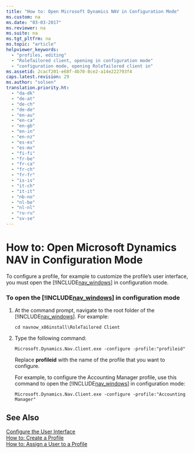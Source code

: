 ```yaml
---
title: "How to: Open Microsoft Dynamics NAV in Configuration Mode"
ms.custom: na
ms.date: "03-03-2017"
ms.reviewer: na
ms.suite: na
ms.tgt_pltfrm: na
ms.topic: "article"
helpviewer_keywords: 
  - "profiles, editing"
  - "RoleTailored client, opening in configuration mode"
  - "configuration mode, opening RoleTailored client in"
ms.assetid: 2cacf201-e68f-4b70-8ce2-a14e222793f4
caps.latest.revision: 29
ms.author: "solsen"
translation.priority.ht: 
  - "da-dk"
  - "de-at"
  - "de-ch"
  - "de-de"
  - "en-au"
  - "en-ca"
  - "en-gb"
  - "en-in"
  - "en-nz"
  - "es-es"
  - "es-mx"
  - "fi-fi"
  - "fr-be"
  - "fr-ca"
  - "fr-ch"
  - "fr-fr"
  - "is-is"
  - "it-ch"
  - "it-it"
  - "nb-no"
  - "nl-be"
  - "nl-nl"
  - "ru-ru"
  - "sv-se"
---
```

# How to: Open Microsoft Dynamics NAV in Configuration Mode
To configure a profile, for example to customize the profile’s user interface, you must open the [!INCLUDE[nav_windows](../BusinessFunctionality/IntegratingWithMicrosoftOffice/includes/nav_windows_md.md)] in configuration mode.  
  
### To open the [!INCLUDE[nav_windows](../BusinessFunctionality/IntegratingWithMicrosoftOffice/includes/nav_windows_md.md)] in configuration mode  
  
1.  At the command prompt, navigate to the root folder of the [!INCLUDE[nav_windows](../BusinessFunctionality/IntegratingWithMicrosoftOffice/includes/nav_windows_md.md)]. For example:  
  
    ```  
    cd navnow_x86install\RoleTailored Client  
    ```  
  
2.  Type the following command:  
  
    ```  
    Microsoft.Dynamics.Nav.Client.exe -configure -profile:"profileid"  
    ```  
  
     Replace **profileid** with the name of the profile that you want to configure.  
  
     For example, to configure the Accounting Manager profile, use this command to open the [!INCLUDE[nav_windows](../BusinessFunctionality/IntegratingWithMicrosoftOffice/includes/nav_windows_md.md)] in configuration mode:  
  
    ```  
    Microsoft.Dynamics.Nav.Client.exe -configure -profile:"Accounting Manager"  
    ```  
  
## See Also  
 [Configure the User Interface](../SetupAndAdministration/configure-the-user-interface.md)   
 [How to: Create a Profile](../SetupAndAdministration/how-to-create-a-profile.md)   
 [How to: Assign a User to a Profile](../SetupAndAdministration/how-to-assign-a-user-to-a-profile.md)